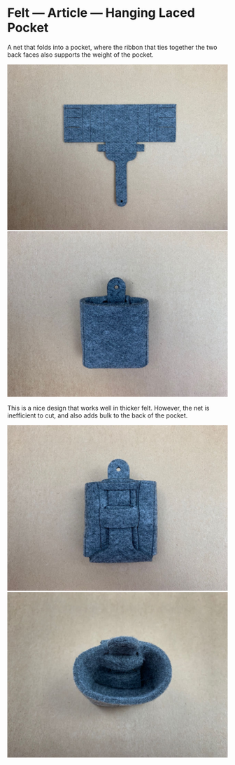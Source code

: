 # Felt — Article — Hanging Laced Pocket
A net that folds into a pocket, where the ribbon that ties together the two back faces also supports the weight of the pocket.

![](IMG_2715.jpg)
![](IMG_2716.jpg)

This is a nice design that works well in thicker felt. However, the net is inefficient to cut, and also adds bulk to the back of the pocket. 

![](IMG_2717.jpg)
![](IMG_2718.jpg)

